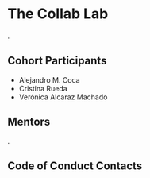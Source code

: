 # The Collab Lab

.

## Cohort Participants

- Alejandro M. Coca
- Cristina Rueda
- Verónica Alcaraz Machado

## Mentors

.

## Code of Conduct Contacts
